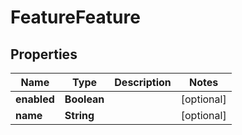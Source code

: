 

# FeatureFeature


## Properties

Name | Type | Description | Notes
------------ | ------------- | ------------- | -------------
**enabled** | **Boolean** |  |  [optional]
**name** | **String** |  |  [optional]



